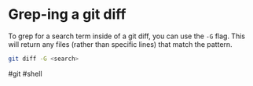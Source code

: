 # Grep-ing a git diff

To grep for a search term inside of a git diff, you can use the `-G` flag. This will return any files (rather than specific lines) that match the pattern.

```bash
git diff -G <search>
```

#git
#shell